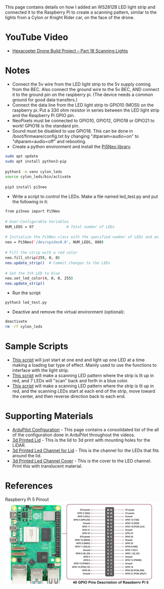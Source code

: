 This page contains details on how I added an WS2812B LED light strip and connected it to the Raspberry Pi to create a scanning pattern, similar to the lights from a Cylon or Knight Rider car, on the face of the drone.

# YouTube Video
- [Hexacopter Drone Build Project – Part 18 Scanning Lights](https://youtu.be/XXX)

# Notes
- Connect the 5v wire from the LED light strip to the 5v supply coming from the BEC. Also connect the ground wire to the 5v BEC, AND connect it to the ground pin on the raspberry pi. (The device needs a common ground for good data transfers.)
- Connect the data line from the LED light strip to GPIO10 (MOSI) on the raspberry pi. Put a 330 ohm resistor in series between the LED light strip and the Raspberry Pi GPIO pin.
- NeoPixels must be connected to GPIO10, GPIO12, GPIO18 or GPIO21 to work! GPIO18 is the standard pin.
- Sound must be disabled to use GPIO18. This can be done in /boot/firmware/config.txt by changing "dtparam=audio=on" to "dtparam=audio=off" and rebooting.
- Create a python environment and install the [Pi5Neo library](https://pypi.org/project/Pi5Neo/).
```sh
sudo apt update
sudo apt install python3-pip

python3 -m venv cylon_leds
source cylon_leds/bin/activate

pip3 install pi5neo
```

- Write a script to control the LEDs. Make a file named led_test.py and put the following in it:
```sh
from pi5neo import Pi5Neo

# User-Configurable Variables
NUM_LEDS = 97               # Total number of LEDs

# Initialize the Pi5Neo class with the specified number of LEDs and an SPI speed of 800kHz
neo = Pi5Neo('/dev/spidev0.0', NUM_LEDS, 800)

# Fill the strip with a red color
neo.fill_strip(255, 0, 0)
neo.update_strip()  # Commit changes to the LEDs

# Set the 5th LED to blue
neo.set_led_color(4, 0, 0, 255)
neo.update_strip()   
```

- Run the script
```sh
python3 led_test.py
```

- Deactive and remove the virtual environment (optional):
```sh
deactivate
rm -rf cylon_leds
```


# Sample Scripts
- [This script](../../src/sample03_neopixel_examples/loading_bar.py) will just start at one end and light up one LED at a time making a loading bar type of effect. Mainly used to use the functions to interface with the light strip.
- [This script](../../src/sample03_neopixel_examples/cylon_scan.py) will make a scanning LED pattern where the strip is lit up in red, and 7 LEDs will "scan" back and forth in a blue color.
- [This script](../../src/sample03_neopixel_examples/cylon_scan_dual_end.py) will make a scanning LED pattern where the strip is lit up in red, and the scanning LEDs start at each end of the strip, move toward the center, and then reverse direction back to each end.


# Supporting Materials
- [ArduPilot Configuration](../ArduPilot-Config/ArduPilot-Config.md) - This page contains a consolidated list of the all of the configuration done in ArduPilot throughout the videos.
- [3d Printed Lid](../../3d-print-files/drone-top-lid/Drone%20Top%20Lid.stl) - This is the lid to 3d print with mounting holes for the LiDAR.
- [3d Printed Led Channel for Lid](../../3d-print-files/drone-top-lid/Drone%20Top%20Lid%20LED%20Channel.stl) - This is the channel for the LEDs that fits around the lid.
- [3d Printed Led Channel Cover](../../3d-print-files/drone-top-lid/Drone%20Top%20Lid%20LED%20Face.stl) - This is the cover to the LED channel. Print this with translucent material.

# References 

Raspberry Pi 5 Pinout
![Raspberry Pi 5 Pinout](./images/Raspberry-Pi-5-Pinout.jpg)